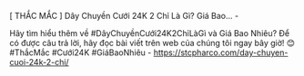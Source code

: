 [ THẮC MẮC ] Dây Chuyền Cưới 24K 2 Chỉ Là Gì? Giá Bao... - 

Hãy tìm hiểu thêm về #DâyChuyềnCưới24K2ChỉLàGì và Giá Bao Nhiêu? Để có được câu trả lời, hãy đọc bài viết trên web của chúng tôi ngay bây giờ! 😊 #ThắcMắc #Cưới24K #GiáBaoNhiêu - https://stcpharco.com/day-chuyen-cuoi-24k-2-chi/
